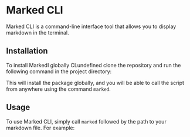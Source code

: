 # Marked CLI

Marked CLI is a command-line interface tool that allows you to display markdown in the terminal.

## Installation

To install MarkedI globally CLundefined clone the repository and run the following command in the project directory:



This will install the package globally, and you will be able to call the script from anywhere using the command `marked`.

## Usage

To use Marked CLI, simply call `marked` followed by the path to your markdown file. For example:
